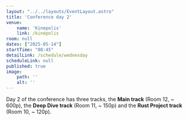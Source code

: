 ```yaml
---
layout: "../../layouts/EventLayout.astro"
title: 'Conference day 2'
venue: 
    name: 'Kinepolis'
    link: /kinepolis
room: null
dates: ["2025-05-14"]
startTime: "08:45"
detailLink: /schedule/wednesday
scheduleLink: null
published: true
image:
    path: ''
    alt: ''
---
```


Day 2 of the conference has three tracks, the **Main track** (Room 12, ~ 600p), the **Deep Dive track** (Room 11, ~ 150p) and the **Rust Project track** (Room 10, ~ 120p).
